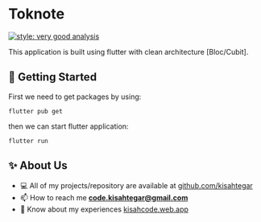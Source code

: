 # Toknote
[![style: very good analysis](https://img.shields.io/badge/style-very_good_analysis-B22C89.svg)](https://pub.dev/packages/very_good_analysis)

This application is built using flutter with clean architecture [Bloc/Cubit].

<!-- 
<table>
  <th><h3>🛠️ Features</h3></th>
  <tr>
    <td>
      <ul>
        <li>Input data barang, supplier, transaksi.</li>
        <li>Edit data.</li>
        <li>Delete data.</li>
        <li>Update data.</li>
        <li>Show data.</li>
      </ul>
    </td>
  </tr>
</table>
 -->

<!-- 
## 📋 Previews
This is an overview of the erd database:
<p align="center">
  <img src="https://raw.githubusercontent.com/kisahtegar/inputbarang/master/previews/erd.png" width="591" height="241"/>
</p>

This the output application after running the project.
<p align="center">
  <img src="https://raw.githubusercontent.com/kisahtegar/inputbarang/master/previews/1.png"  width="800" height="400"/>
  <img src="https://raw.githubusercontent.com/kisahtegar/inputbarang/master/previews/2.png"  width="800" height="400"/>
  <img src="https://raw.githubusercontent.com/kisahtegar/inputbarang/master/previews/3.png"  width="800" height="400"/>
  <img src="https://raw.githubusercontent.com/kisahtegar/inputbarang/master/previews/4.png"  width="800" height="400"/>
</p>
 -->

## 🧪 Getting Started
First we need to get packages by using:

    flutter pub get

then we can start flutter application:

    flutter run

## ✨ About Us
- 💻 All of my projects/repository are available at [github.com/kisahtegar](https://github.com/kisahtegar)
- 📫 How to reach me **code.kisahtegar@gmail.com**
- 📄 Know about my experiences [kisahcode.web.app](https://kisahcode.web.app)